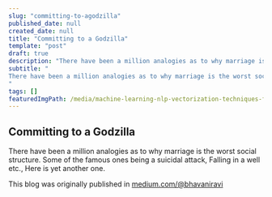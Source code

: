 ```yaml
---
slug: "committing-to-agodzilla"
published_date: null
created_date: null
title: "Committing to a Godzilla"
template: "post"
draft: true
description: "There have been a million analogies as to why marriage is the worst social structure. Some of the famous ones being a suicidal attack, Falling in a well etc., Here is yet another one."
subtitle: "
There have been a million analogies as to why marriage is the worst social structure. Some of the famous ones being a suicidal attack…
"
tags: []
featuredImgPath: /media/machine-learning-nlp-vectorization-techniques-featured.png
---
```

## Committing to a Godzilla

  

There have been a million analogies as to why marriage is the worst social structure. Some of the famous ones being a suicidal attack, Falling in a well etc., Here is yet another one.

This blog was originally published in [medium.com/@bhavaniravi](https://medium.com/@bhavaniravi)
